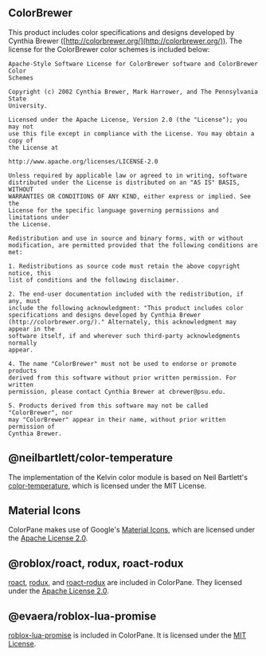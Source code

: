 ## ColorBrewer

This product includes color specifications and designs developed by Cynthia Brewer ([http://colorbrewer.org/](http://colorbrewer.org/)). The license for the ColorBrewer color schemes is included below:

```
Apache-Style Software License for ColorBrewer software and ColorBrewer Color
Schemes

Copyright (c) 2002 Cynthia Brewer, Mark Harrower, and The Pennsylvania State
University.

Licensed under the Apache License, Version 2.0 (the "License"); you may not
use this file except in compliance with the License. You may obtain a copy of
the License at

http://www.apache.org/licenses/LICENSE-2.0

Unless required by applicable law or agreed to in writing, software
distributed under the License is distributed on an "AS IS" BASIS, WITHOUT
WARRANTIES OR CONDITIONS OF ANY KIND, either express or implied. See the
License for the specific language governing permissions and limitations under
the License.

Redistribution and use in source and binary forms, with or without
modification, are permitted provided that the following conditions are met:

1. Redistributions as source code must retain the above copyright notice, this
list of conditions and the following disclaimer.

2. The end-user documentation included with the redistribution, if any, must
include the following acknowledgment: "This product includes color
specifications and designs developed by Cynthia Brewer
(http://colorbrewer.org/)." Alternately, this acknowledgment may appear in the
software itself, if and wherever such third-party acknowledgments normally
appear.

4. The name "ColorBrewer" must not be used to endorse or promote products
derived from this software without prior written permission. For written
permission, please contact Cynthia Brewer at cbrewer@psu.edu.

5. Products derived from this software may not be called "ColorBrewer", nor
may "ColorBrewer" appear in their name, without prior written permission of
Cynthia Brewer.
```

## @neilbartlett/color-temperature

The implementation of the Kelvin color module is based on Neil Bartlett's [color-temperature](https://github.com/neilbartlett/color-temperature), which is licensed under the MIT License.

## Material Icons

ColorPane makes use of Google's [Material Icons](https://fonts.google.com/icons), which are licensed under the [Apache License 2.0](https://www.apache.org/licenses/LICENSE-2.0.html).

## @roblox/roact, rodux, roact-rodux

[roact](https://github.com/Roblox/roact), [rodux](https://github.com/Roblox/rodux), and [roact-rodux](https://github.com/Roblox/roact-rodux) are included in ColorPane. They licensed under the [Apache License 2.0](https://www.apache.org/licenses/LICENSE-2.0.html).

## @evaera/roblox-lua-promise

[roblox-lua-promise](https://github.com/evaera/roblox-lua-promise) is included in ColorPane. It is licensed under the [MIT License](https://github.com/evaera/roblox-lua-promise/blob/master/LICENSE).